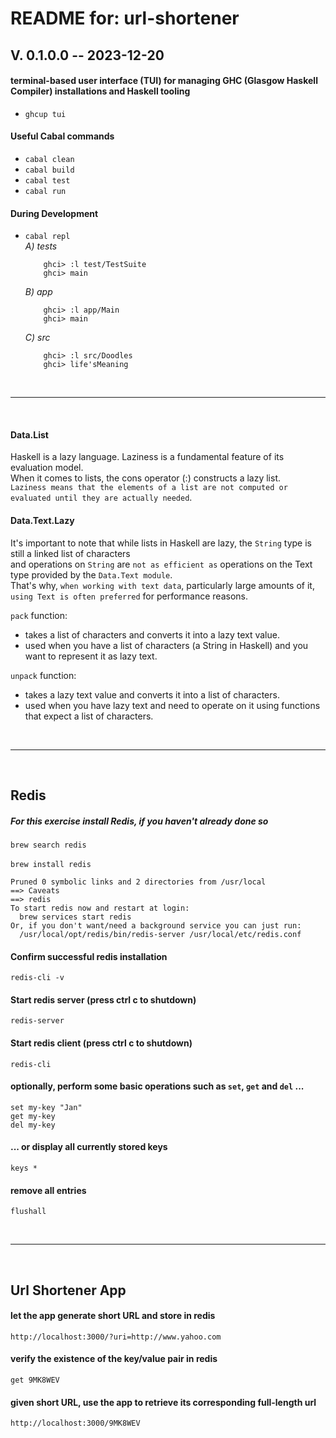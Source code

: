 # README for: url-shortener

## V. 0.1.0.0 -- 2023-12-20

#### terminal-based user interface (TUI) for managing GHC (Glasgow Haskell Compiler) installations and Haskell tooling
* `ghcup tui`

#### Useful Cabal commands
* `cabal clean`
* `cabal build`
* `cabal test`
* `cabal run`

#### During Development
* `cabal repl`<br>
    _A) tests_
	```
		ghci> :l test/TestSuite
		ghci> main
	```
    _B) app_
	```
		ghci> :l app/Main
		ghci> main
	```
	_C) src_
	```
		ghci> :l src/Doodles
		ghci> life'sMeaning
	```

<br>

---

<br>

 #### Data.List
 Haskell is a lazy language. Laziness is a fundamental feature of its evaluation model. <br>
 When it comes to lists, the cons operator (:) constructs a lazy list.<br> 
 `Laziness means that the elements of a list are not computed or evaluated until they are actually needed`.

#### Data.Text.Lazy   
 It's important to note that while lists in Haskell are lazy, the `String` type is still a linked list of characters<br>
 and operations on `String` are `not as efficient as` operations on the Text type provided by the `Data.Text module`.<br>
 That's why, `when working with text data`, particularly large amounts of it, `using Text is often preferred` for performance reasons.

 `pack` function:
  * takes a list of characters and converts it into a lazy text value.
  * used when you have a list of characters (a String in Haskell) and you want to represent it as lazy text. 

 `unpack` function:
  * takes a lazy text value and converts it into a list of characters.
  * used when you have lazy text and need to operate on it using functions that expect a list of characters.



<br>

---

<br>

## Redis

##### For this exercise install Redis, if you haven't already done so
`brew search redis` <br><br>
`brew install redis`

```
Pruned 0 symbolic links and 2 directories from /usr/local
==> Caveats
==> redis
To start redis now and restart at login:
  brew services start redis
Or, if you don't want/need a background service you can just run:
  /usr/local/opt/redis/bin/redis-server /usr/local/etc/redis.conf
```

#### Confirm successful redis installation
`redis-cli -v`

#### Start redis server (press ctrl c to shutdown)
`redis-server`

#### Start redis client (press ctrl c to shutdown)

`redis-cli`

#### optionally, perform some basic operations such as `set`, `get` and `del` ...
`set my-key "Jan"` <br>
`get my-key ` <br>
`del my-key`

#### ... or display all currently stored keys
`keys *`

#### remove all entries
`flushall`

<br>

--- 

<br>

## Url Shortener App

#### let the app generate short URL and store in redis
 `http://localhost:3000/?uri=http://www.yahoo.com`

#### verify the existence of the key/value pair in redis
`get 9MK8WEV`

####  given short URL, use the app to retrieve its corresponding full-length url 
`http://localhost:3000/9MK8WEV`<br>

